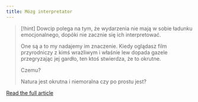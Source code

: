 ```yaml
---
title: Mózg interpretator
---
```


>[!hint] Dowcip polega na tym, że wydarzenia nie mają w sobie ładunku emocjonalnego, dopóki nie zacznie się ich interpretować. 
>
>One są a to my nadajemy im znaczenie. Kiedy oglądasz film przyrodniczy z kimś wrażliwym i właśnie lew dopada gazele przegryzając jej gardło, ten ktoś stwierdza, że to okrutne.
>
> Czemu?
> 
>Natura jest okrutna i niemoralna czy po prostu jest?

[Read the full article](https://zenjaskiniowca.pl/mozg-interpretator/)